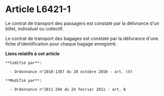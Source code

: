 # Article L6421-1

Le contrat de transport des passagers est constaté par la délivrance d'un billet, individuel ou collectif.

Le contrat de transport des bagages est constaté par la délivrance d'une fiche d'identification pour chaque bagage
enregistré.

**Liens relatifs à cet article**

	**Codifié par**:

	  - Ordonnance n°2010-1307 du 28 octobre 2010 - art. (V)

	**Modifié par**:

	  - Ordonnance n°2011-204 du 24 février 2011 - art. 6
